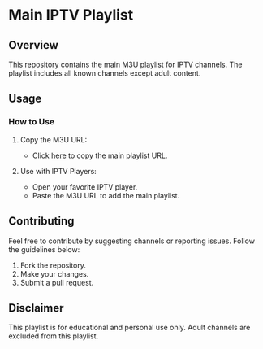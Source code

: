 # Main IPTV Playlist

## Overview

This repository contains the main M3U playlist for IPTV channels. The playlist includes all known channels except adult content.

## Usage

### How to Use

1. Copy the M3U URL:
   - Click [here](https://souyking.github.io/m3u-playlist/main-iptv-playlist.m3u) to copy the main playlist URL.

2. Use with IPTV Players:
   - Open your favorite IPTV player.
   - Paste the M3U URL to add the main playlist.

## Contributing

Feel free to contribute by suggesting channels or reporting issues. Follow the guidelines below:

1. Fork the repository.
2. Make your changes.
3. Submit a pull request.

## Disclaimer

This playlist is for educational and personal use only. Adult channels are excluded from this playlist.
